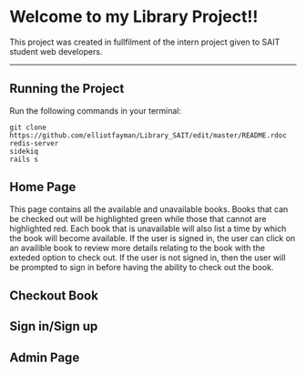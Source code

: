 # Welcome to my Library Project!! 

This project was created in fullfilment of the intern project given to SAIT student web developers. 

---

## Running the Project

Run the following commands in your terminal:

```
git clone https://github.com/elliotfayman/Library_SAIT/edit/master/README.rdoc
redis-server
sidekiq
rails s
```

## Home Page
This page contains all the available and unavailable books. Books that can be checked out will be highlighted green while those that cannot are highlighted red. Each book that is unavailable will also list a time by which the book will become available. If the user is signed in, the user can click on an availible book to review more details relating to the book with the exteded option to check out. If the user is not signed in, then the user will be prompted to sign in before having the ability to check out the book. 

## Checkout Book

## Sign in/Sign up

## Admin Page

